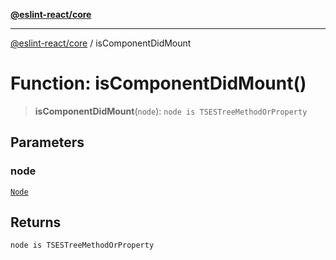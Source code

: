 [**@eslint-react/core**](../README.md)

***

[@eslint-react/core](../README.md) / isComponentDidMount

# Function: isComponentDidMount()

> **isComponentDidMount**(`node`): `node is TSESTreeMethodOrProperty`

## Parameters

### node

[`Node`](../-internal-/type-aliases/Node.md)

## Returns

`node is TSESTreeMethodOrProperty`
